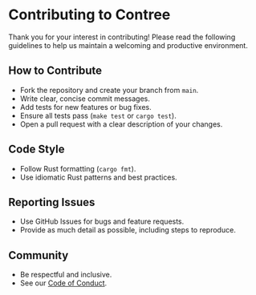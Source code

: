 # Contributing to Contree

Thank you for your interest in contributing! Please read the following guidelines to help us maintain a welcoming and productive environment.

## How to Contribute

- Fork the repository and create your branch from `main`.
- Write clear, concise commit messages.
- Add tests for new features or bug fixes.
- Ensure all tests pass (`make test` or `cargo test`).
- Open a pull request with a clear description of your changes.

## Code Style

- Follow Rust formatting (`cargo fmt`).
- Use idiomatic Rust patterns and best practices.

## Reporting Issues

- Use GitHub Issues for bugs and feature requests.
- Provide as much detail as possible, including steps to reproduce.

## Community

- Be respectful and inclusive.
- See our [Code of Conduct](CODE_OF_CONDUCT.md).

